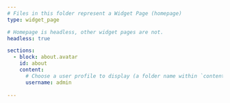 ```yaml
---
# Files in this folder represent a Widget Page (homepage)
type: widget_page

# Homepage is headless, other widget pages are not.
headless: true

sections:
  - block: about.avatar
    id: about
    content:
      # Choose a user profile to display (a folder name within `content/authors/`)
      username: admin
        
---
```

